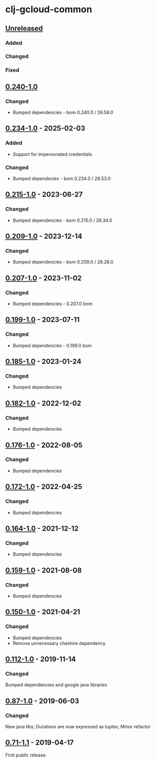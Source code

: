 # clj-gcloud-common

## [Unreleased]

### Added

### Changed

### Fixed


## [0.240-1.0]
### Changed
* Bumped dependencies - bom 0.240.0 / 26.59.0

## [0.234-1.0] - 2025-02-03
### Added
* Support for impersonated credentials.

### Changed
* Bumped dependecies - bom 0.234.0 / 26.53.0

## [0.215-1.0] - 2023-06-27
### Changed
* Bumped dependencies - bom 0.215.0 / 26.34.0

## [0.209-1.0] - 2023-12-14
### Changed
* Bumped dependencies - bom 0.209.0 / 26.28.0

## [0.207-1.0] - 2023-11-02
### Changed
* Bumped dependencies - 0.207.0 bom

## [0.199-1.0] - 2023-07-11
### Changed
* Bumped dependencies - 0.199.0 bom

## [0.185-1.0] - 2023-01-24
### Changed
* Bumped dependencies

## [0.182-1.0] - 2022-12-02
### Changed
* Bumped dependencies

## [0.176-1.0] - 2022-08-05
### Changed
* Bumped dependencies

## [0.172-1.0] - 2022-04-25
### Changed
* Bumped dependencies

## [0.164-1.0] - 2021-12-12
### Changed
* Bumped dependencies

## [0.159-1.0] - 2021-08-08
### Changed
* Bumped dependencies

## [0.150-1.0] - 2021-04-21
### Changed
* Bumped dependencies
* Remove unnecessary cheshire dependency

## [0.112-1.0] - 2019-11-14
### Changed
Bumped dependencies and google java libraries

## [0.87-1.0] - 2019-06-03
### Changed
New java libs; Durations are now expressed as tuples; Minor refactor

## [0.71-1.1] - 2019-04-17
First public release.

[Unreleased]: https://github.com/oscaro/clj-gcloud-common/-/compare/0.240-1.0...devel
[0.240-1.0]: https://github.com/oscaro/clj-gcloud-common/-/compare/0.234-1.0...0.240-1.0
[0.234-1.0]: https://github.com/oscaro/clj-gcloud-common/-/compare/0.215-1.0...0.234-1.0
[0.215-1.0]: https://github.com/oscaro/clj-gcloud-common/-/compare/0.209-1.0...0.215-1.0
[0.209-1.0]: https://github.com/oscaro/clj-gcloud-common/-/compare/0.207-1.0...0.209-1.0
[0.207-1.0]: https://github.com/oscaro/clj-gcloud-common/-/compare/0.199-1.0...0.207-1.0
[0.199-1.0]: https://github.com/oscaro/clj-gcloud-common/-/compare/0.185-1.0...0.199-1.0
[0.185-1.0]: https://github.com/oscaro/clj-gcloud-common/-/compare/0.182-1.0...0.185-1.0
[0.182-1.0]: https://github.com/oscaro/clj-gcloud-common/-/compare/0.176-1.0...0.182-1.0
[0.176-1.0]: https://github.com/oscaro/clj-gcloud-common/-/compare/0.172-1.0...0.176-1.0
[0.172-1.0]: https://github.com/oscaro/clj-gcloud-common/-/compare/0.164-1.0...0.172-1.0
[0.164-1.0]: https://github.com/oscaro/clj-gcloud-common/-/compare/0.159-1.0...0.164-1.0
[0.159-1.0]: https://github.com/oscaro/clj-gcloud-common/-/compare/0.150-1.0...0.159-1.0
[0.150-1.0]: https://github.com/oscaro/clj-gcloud-common/-/compare/0.112-1.0...0.150-1.0
[0.112-1.0]: https://github.com/oscaro/clj-gcloud-common/-/compare/0.87-1.0...0.112-1.0
[0.87-1.0]: https://github.com/oscaro/clj-gcloud-common/-/compare/0.71-1.1...0.87-1.0
[0.71-1.1]: https://github.com/oscaro/clj-gcloud-common/releases/tag/0.71-1.1
